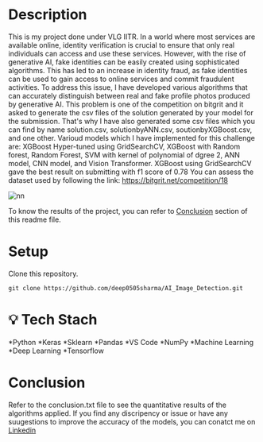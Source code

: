 # Description
This is my project done under VLG IITR.
In a world where most services are available online, identity verification is crucial to ensure that only real individuals can access and use these services. However, with the rise of generative AI, fake identities can be easily created using sophisticated algorithms. This has led to an increase in identity fraud, as fake identities can be used to gain access to online services and commit fraudulent activities.
To address this issue, I have developed various algorithms that can accurately distinguish between real and fake profile photos produced by generative AI.
This problem is one of the competition on bitgrit and it asked to generate the csv files of the solution generated by your model for the submission. That's why I have also generated some csv files which you can find by name solution.csv, solutionbyANN.csv, soutionbyXGBoost.csv, and one other.
Varioud models which I have implemented for this challenge are: XGBoost Hyper-tuned using GridSearchCV, XGBoost with Random forest, Random Forest, SVM with kernel of polynomial of dgree 2, ANN model, CNN model, and Vision Transformer.
XGBoost using GridSearchCV gave the best result on submitting with f1 score of 0.78
You can assess the dataset used by following the link: https://bitgrit.net/competition/18

![nn](https://github.com/deep0505sharma/AI_Image_Detection/assets/83660142/6a38f499-5506-499f-ab22-33ab440ec08b)


To know the results of the project, you can refer to [Conclusion](https://github.com/deep0505sharma/AI_Image_Detection/blob/main/README.md#conclusion🔗) section of this readme file.


# Setup
Clone this repository.
```
git clone https://github.com/deep0505sharma/AI_Image_Detection.git
```

# 💡 Tech Stach
*Python
*Keras
*Sklearn
*Pandas
*VS Code
*NumPy
*Machine Learning
*Deep Learning
*Tensorflow

# Conclusion
Refer to the conclusion.txt file to see the quantitative results of the algorithms applied. 
If you find any discripency or issue or have any suugestions to improve the accuracy of the models, you can conatct me on [Linkedin](https://www.linkedin.com/in/deepak-sharma-40a8781b8/🔗)
